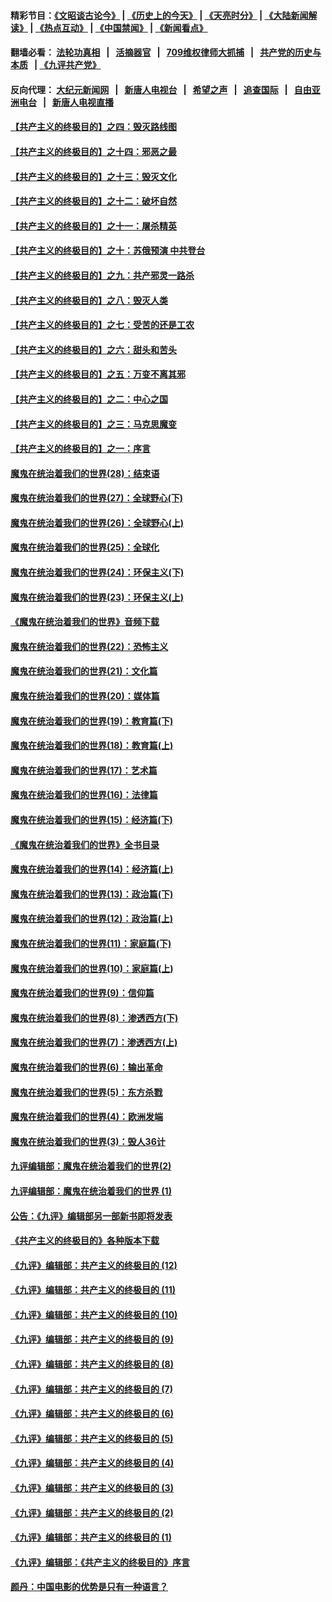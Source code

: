 #### 精彩节目：[《文昭谈古论今》](http://134.209.198.168/wenzhao) | [《历史上的今天》](http://134.209.198.168/today-in-history) | [《天亮时分》](http://134.209.198.168/tianliang) | [《大陆新闻解读》](http://134.209.198.168/ntdtv-comedy) | [《热点互动》](http://134.209.198.168/ntdtv-rdhd)  | [《中国禁闻》](http://134.209.198.168/ntdtv-news) | [《新闻看点》](http://134.209.198.168/news-insight) 

  #### 翻墙必看： [法轮功真相](http://134.209.198.168:10000/videos/truth.html) &nbsp;&nbsp;|&nbsp;&nbsp; [活摘器官](http://134.209.198.168:10000/videos/res/Organs/) &nbsp;&nbsp;|&nbsp;&nbsp; [709维权律师大抓捕](http://134.209.198.168:10000/videos/709/) &nbsp;&nbsp;|&nbsp;&nbsp; [共产党的历史与本质](http://134.209.198.168:10000/videos/ccp.html) &nbsp;&nbsp;| [《九评共产党》](http://134.209.198.168:10000/videos/jiuping/) 

#### 反向代理： [大纪元新闻网](http://134.209.198.168:10080/) &nbsp;&nbsp;|&nbsp;&nbsp; [新唐人电视台](http://134.209.198.168:8000/) &nbsp;&nbsp;|&nbsp;&nbsp; [希望之声](http://134.209.198.168:8200/) &nbsp;&nbsp;|&nbsp;&nbsp; [追查国际](http://134.209.198.168:10010/) &nbsp;&nbsp;|&nbsp;&nbsp; [自由亚洲电台](http://134.209.198.168:9800/) &nbsp;&nbsp;|&nbsp;&nbsp; [新唐人电视直播](http://134.209.198.168/) 

#### [【共产主义的终极目的】之四：毁灭路线图](../pages/nsc422/n11086284.md?t=04050937) 

#### [【共产主义的终极目的】之十四：邪恶之最](../pages/nsc422/n11150249.md?t=04050937) 

#### [【共产主义的终极目的】之十三：毁灭文化](../pages/nsc422/n11135227.md?t=04050937) 

#### [【共产主义的终极目的】之十二：破坏自然](../pages/nsc422/n11135214.md?t=04050937) 

#### [【共产主义的终极目的】之十一：屠杀精英](../pages/nsc422/n11118442.md?t=04050937) 

#### [【共产主义的终极目的】之十：苏俄预演 中共登台](../pages/nsc422/n11118424.md?t=04050937) 

#### [【共产主义的终极目的】之九：共产邪灵一路杀](../pages/nsc422/n11114139.md?t=04050937) 

#### [【共产主义的终极目的】之八：毁灭人类](../pages/nsc422/n11108503.md?t=04050937) 

#### [【共产主义的终极目的】之七：受苦的还是工农](../pages/nsc422/n11101809.md?t=04050937) 

#### [【共产主义的终极目的】之六：甜头和苦头](../pages/nsc422/n11096971.md?t=04050937) 

#### [【共产主义的终极目的】之五：万变不离其邪](../pages/nsc422/n11091285.md?t=04050937) 

#### [【共产主义的终极目的】之二：中心之国](../pages/nsc422/n11047728.md?t=04050937) 

#### [【共产主义的终极目的】之三：马克思魔变](../pages/nsc422/n11061941.md?t=04050937) 

#### [【共产主义的终极目的】之一：序言](../pages/nsc422/n11086077.md?t=04050937) 

#### [魔鬼在统治着我们的世界(28)：结束语](../pages/nsc422/n10936246.md?t=04050937) 

#### [魔鬼在统治着我们的世界(27)：全球野心(下)](../pages/nsc422/n10928319.md?t=04050937) 

#### [魔鬼在统治着我们的世界(26)：全球野心(上)](../pages/nsc422/n10900318.md?t=04050937) 

#### [魔鬼在统治着我们的世界(25)：全球化](../pages/nsc422/n10788205.md?t=04050937) 

#### [魔鬼在统治着我们的世界(24)：环保主义(下)](../pages/nsc422/n10695307.md?t=04050937) 

#### [魔鬼在统治着我们的世界(23)：环保主义(上)](../pages/nsc422/n10688613.md?t=04050937) 

#### [《魔鬼在统治着我们的世界》音频下载](../pages/nsc422/n10635553.md?t=04050937) 

#### [魔鬼在统治着我们的世界(22)：恐怖主义](../pages/nsc422/n10614727.md?t=04050937) 

#### [魔鬼在统治着我们的世界(21)：文化篇](../pages/nsc422/n10597706.md?t=04050937) 

#### [魔鬼在统治着我们的世界(20)：媒体篇](../pages/nsc422/n10586579.md?t=04050937) 

#### [魔鬼在统治着我们的世界(19)：教育篇(下)](../pages/nsc422/n10564808.md?t=04050937) 

#### [魔鬼在统治着我们的世界(18)：教育篇(上)](../pages/nsc422/n10526970.md?t=04050937) 

#### [魔鬼在统治着我们的世界(17)：艺术篇](../pages/nsc422/n10499093.md?t=04050937) 

#### [魔鬼在统治着我们的世界(16)：法律篇](../pages/nsc422/n10485969.md?t=04050937) 

#### [魔鬼在统治着我们的世界(15)：经济篇(下)](../pages/nsc422/n10469975.md?t=04050937) 

#### [《魔鬼在统治着我们的世界》全书目录](../pages/nsc422/n10464261.md?t=04050937) 

#### [魔鬼在统治着我们的世界(14)：经济篇(上)](../pages/nsc422/n10457370.md?t=04050937) 

#### [魔鬼在统治着我们的世界(13)：政治篇(下)](../pages/nsc422/n10448270.md?t=04050937) 

#### [魔鬼在统治着我们的世界(12)：政治篇(上)](../pages/nsc422/n10444576.md?t=04050937) 

#### [魔鬼在统治着我们的世界(11)：家庭篇(下)](../pages/nsc422/n10440961.md?t=04050937) 

#### [魔鬼在统治着我们的世界(10)：家庭篇(上)](../pages/nsc422/n10435448.md?t=04050937) 

#### [魔鬼在统治着我们的世界(9)：信仰篇](../pages/nsc422/n10432159.md?t=04050937) 

#### [魔鬼在统治着我们的世界(8)：渗透西方(下)](../pages/nsc422/n10429603.md?t=04050937) 

#### [魔鬼在统治着我们的世界(7)：渗透西方(上)](../pages/nsc422/n10426013.md?t=04050937) 

#### [魔鬼在统治着我们的世界(6)：输出革命](../pages/nsc422/n10421536.md?t=04050937) 

#### [魔鬼在统治着我们的世界(5)：东方杀戮](../pages/nsc422/n10417707.md?t=04050937) 

#### [魔鬼在统治着我们的世界(4)：欧洲发端](../pages/nsc422/n10414890.md?t=04050937) 

#### [魔鬼在统治着我们的世界(3)：毁人36计](../pages/nsc422/n10411583.md?t=04050937) 

#### [九评编辑部：魔鬼在统治着我们的世界(2)](../pages/nsc422/n10410036.md?t=04050937) 

#### [九评编辑部：魔鬼在统治着我们的世界 (1)](../pages/nsc422/n10406825.md?t=04050937) 

#### [公告：《九评》编辑部另一部新书即将发表](../pages/nsc422/n10405104.md?t=04050937) 

#### [《共产主义的终极目的》各种版本下载](../pages/nsc422/n10022138.md?t=04050937) 

#### [《九评》编辑部：共产主义的终极目的 (12)](../pages/nsc422/n9933272.md?t=04050937) 

#### [《九评》编辑部：共产主义的终极目的 (11)](../pages/nsc422/n9924973.md?t=04050937) 

#### [《九评》编辑部：共产主义的终极目的 (10)](../pages/nsc422/n9920883.md?t=04050937) 

#### [《九评》编辑部：共产主义的终极目的 (9)](../pages/nsc422/n9916363.md?t=04050937) 

#### [《九评》编辑部：共产主义的终极目的 (8)](../pages/nsc422/n9912488.md?t=04050937) 

#### [《九评》编辑部：共产主义的终极目的 (7)](../pages/nsc422/n9901176.md?t=04050937) 

#### [《九评》编辑部：共产主义的终极目的 (6)](../pages/nsc422/n9899359.md?t=04050937) 

#### [《九评》编辑部：共产主义的终极目的 (5)](../pages/nsc422/n9893174.md?t=04050937) 

#### [《九评》编辑部：共产主义的终极目的 (4)](../pages/nsc422/n9891246.md?t=04050937) 

#### [《九评》编辑部：共产主义的终极目的 (3)](../pages/nsc422/n9879879.md?t=04050937) 

#### [《九评》编辑部：共产主义的终极目的 (2)](../pages/nsc422/n9876205.md?t=04050937) 

#### [《九评》编辑部：共产主义的终极目的 (1)](../pages/nsc422/n9865857.md?t=04050937) 

#### [《九评》编辑部：《共产主义的终极目的》序言](../pages/nsc422/n9862666.md?t=04050937) 

#### [颜丹：中国电影的优势是只有一种语言？](../pages/nsc422/n9583062.md?t=04050937) 

